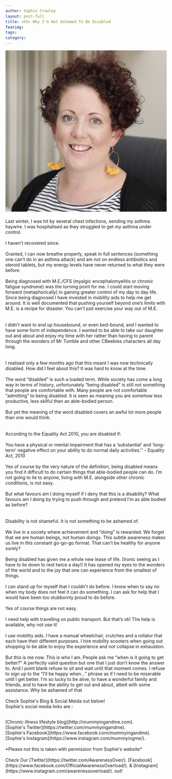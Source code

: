 ```yaml
---
author: Sophie Crowley
layout: post-full
title: <h5> Why I'm Not Ashamed To Be Disabled
featimg: 
tags: 
category: 
---
```

![](https://raw.githubusercontent.com/AwarenessOverload/AwarenessOverload/gh-pages/img/cropped-fullsizeoutput_adf8.jpg)
<br/>
<br/>
Last winter, I was hit by several chest infections, sending my asthma haywire. I was hospitalised as they struggled to get my asthma under control. 
<br/>
<br/>
I haven’t recovered since. 
<br/>
<br/>
Granted, I can now breathe properly, speak in full sentences (something one can’t do in an asthma attack) and am not on endless antibiotics and steroid tablets, but my energy levels have never returned to what they were before. 
<br/>
<br/>
Being diagnosed with M.E./CFS (myalgic encephalomyelitis or chronic fatigue syndrome) was the turning point for me. I could start moving forward (metaphorically) in gaining greater control of my day to day life. 
<br/>
Since being diagnosed I have invested in mobility aids to help me get around. It is well documented that pushing yourself beyond one’s limits with M.E. is a recipe for disaster. You can’t just exercise your way out of M.E.  
<br/>
<br/>
I didn’t want to end up housebound, or even bed-bound, and I wanted to have some form of independence. I wanted to be able to take our daughter out and about and enjoy my time with her rather than having to parent through the wonders of Mr Tumble and other CBeebies characters all day long.  
<br/>
<br/>
I realised only a few months ago that this meant I was now technically disabled. How did I feel about this? It was hard to know at the time. 
<br/>
<br/>
The word “disabled” is such a loaded term. While society has come a long way in terms of history, unfortunately “being disabled” is still not something that people are comfortable with. Many people are not comfortable “admitting” to being disabled. It is seen as meaning you are somehow less productive, less skilful than an able-bodied person. 
<br/>
<br/>
But yet the meaning of the word disabled covers an awful lot more people than one would think.
<br/>
<br/>   
According to the Equality Act 2010, you are disabled if:
<br/>
<br/>
You have a physical or mental impairment that has a ‘substantial’ and ‘long-term’ negative effect on your ability to do normal daily activities.'' - Equality Act, 2010
<br/>
<br/>
Yes of course by the very nature of the definition, being disabled means you find it difficult to do certain things that able-bodied people can do. I’m not going to lie to anyone, living with M.E. alongside other chronic conditions, is not easy. 
<br/>
<br/>
But what favours am I doing myself if I deny that this is a disability? What favours am I doing by trying to push through and pretend I’m as able bodied as before? 
<br/>
<br/>   
Disability is not shameful. It is not something to be ashamed of. 
<br/>
<br/>
We live in a society where achievement and “doing” is rewarded. We forget that we are human beings, not human doings. This subtle awareness makes us live in this constant go-go-go format. That can’t be healthy for anyone surely? 
<br/>
<br/>
Being disabled has given me a whole new lease of life. (Ironic seeing as I have to lie down to rest twice a day!) It has opened my eyes to the wonders of the world and to the joy that one can experience from the smallest of things. 
<br/>
<br/>
I can stand up for myself that I couldn’t do before. I know when to say no when my body does not feel it can do something. I can ask for help that I would have been too stubbornly proud to do before. 
<br/>
<br/>
Yes of course things are not easy. 
<br/>
<br/>
I need help with travelling on public transport. But that’s ok! The help is available, why not use it! 
<br/>
<br/>
I use mobility aids. I have a manual wheelchair, crutches and a rollator that each have their different purposes. I hire mobility scooters when going out shopping to be able to enjoy the experience and not collapse in exhaustion. 
<br/>
<br/>
But this is me now. This is who I am. People ask me “when is it going to get better?” A perfectly valid question but one that I just don’t know the answer to. And I point blank refuse to sit and wait until that moment comes. I refuse to sign up to the “I’ll be happy when…” phrase as if I need to be miserable until I get better. I’m so lucky to be alive, to have a wonderful family and friends, and to have the ability to get out and about, albeit with some assistance. Why be ashamed of that
<br/>
<br/>
Check Sophie's Blog & Social Meida out below!
<br/>
Sophie's social media links are :

<br/>
[Chronic illness lifestyle blog](http://mummyingandme.com).
<br/>
[Sophie's Twitter](https://twitter.com/mummyingandme).
<br/>
[Sophie's Facebook](https://www.facebook.com/mummyingandme).
<br/>
[Sophie's Instagram](https://www.instagram.com/mummyingme/).
<br/>
<br/>
*Please not this is taken with permission from Sophie's website*
<br/>
<br/>
Check Our [Twitter](https://twitter.com/AwarenessOver/). [Facebook](https://www.facebook.com/OfficialAwarenessOverload/). & [Instagram](https://www.instagram.com/awarenessoverload/). out!

